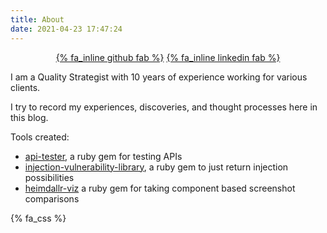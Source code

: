 ```yaml
---
title: About
date: 2021-04-23 17:47:24
---
```


<div align="center">
<a href="https://github.com/araneforseti">{% fa_inline github fab %}</a>     <a href="https://www.linkedin.com/in/shutchin/">{% fa_inline linkedin fab %}</a>
</div>

I am a Quality Strategist with 10 years of experience working for various clients.

I try to record my experiences, discoveries, and thought processes here in this blog.

Tools created:
- [api-tester](https://github.com/araneforseti/api-tester), a ruby gem for testing APIs
- [injection-vulnerability-library](https://github.com/araneforseti/injection_vulnerability_library), a ruby gem to just return injection possibilities
- [heimdallr-viz](https://github.com/araneforseti/heimdallr-viz) a ruby gem for taking component based screenshot comparisons

{% fa_css %}
